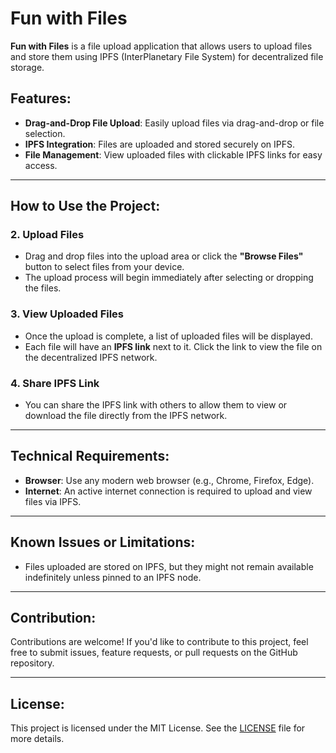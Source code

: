 # Fun with Files

**Fun with Files** is a file upload application that allows users to upload files and store them using IPFS (InterPlanetary File System) for decentralized file storage.

## Features:
- **Drag-and-Drop File Upload**: Easily upload files via drag-and-drop or file selection.
- **IPFS Integration**: Files are uploaded and stored securely on IPFS.
- **File Management**: View uploaded files with clickable IPFS links for easy access.

---

## How to Use the Project:

### 2. Upload Files
   - Drag and drop files into the upload area or click the **"Browse Files"** button to select files from your device.
   - The upload process will begin immediately after selecting or dropping the files.

### 3. View Uploaded Files
   - Once the upload is complete, a list of uploaded files will be displayed.
   - Each file will have an **IPFS link** next to it. Click the link to view the file on the decentralized IPFS network.

### 4. Share IPFS Link
   - You can share the IPFS link with others to allow them to view or download the file directly from the IPFS network.

---

## Technical Requirements:
- **Browser**: Use any modern web browser (e.g., Chrome, Firefox, Edge).
- **Internet**: An active internet connection is required to upload and view files via IPFS.

---

## Known Issues or Limitations:
- Files uploaded are stored on IPFS, but they might not remain available indefinitely unless pinned to an IPFS node.

---

## Contribution:
Contributions are welcome! If you'd like to contribute to this project, feel free to submit issues, feature requests, or pull requests on the GitHub repository.

---

## License:
This project is licensed under the MIT License. See the [LICENSE](LICENSE) file for more details.

